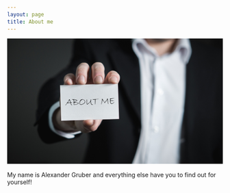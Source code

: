 ```yaml
---
layout: page
title: About me
---
```


<img src="/img/aboutme.jpg">

My name is Alexander Gruber and everything else have you to find out for yourself!
